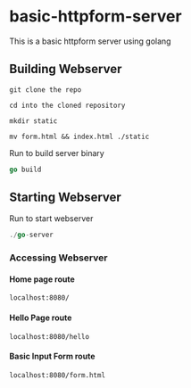# basic-httpform-server

This is a basic httpform server using golang 

## Building Webserver
`git clone the repo`

`cd into the cloned repository`

`mkdir static` 

`mv form.html && index.html ./static`

Run to build server binary
```go
go build
```

## Starting Webserver

Run to start webserver
```go
./go-server
```

### Accessing Webserver 

#### Home page route
`localhost:8080/`

#### Hello Page route
`localhost:8080/hello`

#### Basic Input Form route
`localhost:8080/form.html`

